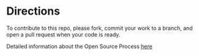 # Directions

To contribute to this repo, please fork, commit your work to a branch, and open a pull request when your code is ready.

Detailed information about the Open Source Process [here](https://opensource.guide/how-to-contribute/#opening-a-pull-request)

